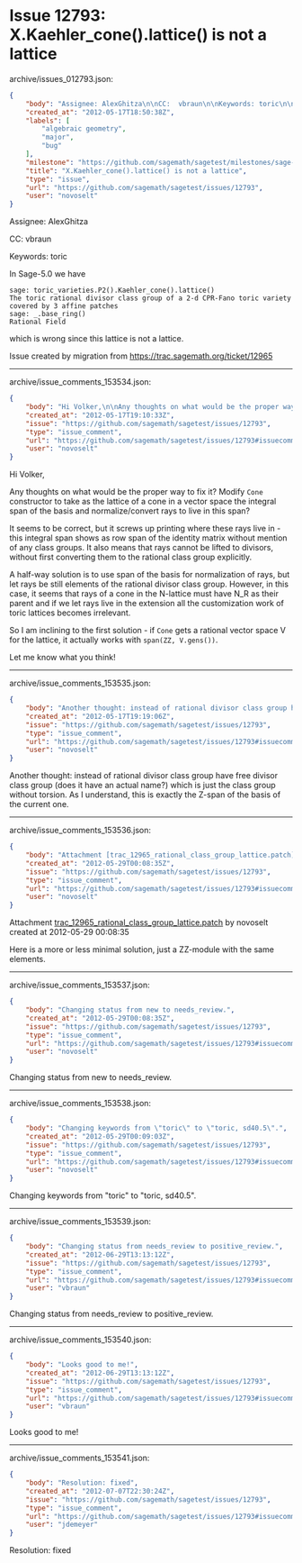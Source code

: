 # Issue 12793: X.Kaehler_cone().lattice() is not a lattice

archive/issues_012793.json:
```json
{
    "body": "Assignee: AlexGhitza\n\nCC:  vbraun\n\nKeywords: toric\n\nIn Sage-5.0 we have\n\n```\nsage: toric_varieties.P2().Kaehler_cone().lattice()\nThe toric rational divisor class group of a 2-d CPR-Fano toric variety covered by 3 affine patches\nsage: _.base_ring()\nRational Field\n```\n\nwhich is wrong since this lattice is not a lattice.\n\nIssue created by migration from https://trac.sagemath.org/ticket/12965\n\n",
    "created_at": "2012-05-17T18:50:38Z",
    "labels": [
        "algebraic geometry",
        "major",
        "bug"
    ],
    "milestone": "https://github.com/sagemath/sagetest/milestones/sage-5.2",
    "title": "X.Kaehler_cone().lattice() is not a lattice",
    "type": "issue",
    "url": "https://github.com/sagemath/sagetest/issues/12793",
    "user": "novoselt"
}
```
Assignee: AlexGhitza

CC:  vbraun

Keywords: toric

In Sage-5.0 we have

```
sage: toric_varieties.P2().Kaehler_cone().lattice()
The toric rational divisor class group of a 2-d CPR-Fano toric variety covered by 3 affine patches
sage: _.base_ring()
Rational Field
```

which is wrong since this lattice is not a lattice.

Issue created by migration from https://trac.sagemath.org/ticket/12965





---

archive/issue_comments_153534.json:
```json
{
    "body": "Hi Volker,\n\nAny thoughts on what would be the proper way to fix it? Modify `Cone` constructor to take as the lattice of a cone in a vector space the integral span of the basis and normalize/convert rays to live in this span?\n\nIt seems to be correct, but it screws up printing where these rays live in - this integral span shows as row span of the identity matrix without mention of any class groups. It also means that rays cannot be lifted to divisors, without first converting them to the rational class group explicitly.\n\nA half-way solution is to use span of the basis for normalization of rays, but let rays be still elements of the rational divisor class group. However, in this case, it seems that rays of a cone in the N-lattice must have N_R as their parent and if we let rays live in the extension all the customization work of toric lattices becomes irrelevant.\n\nSo I am inclining to the first solution - if `Cone` gets a rational vector space V for the lattice, it actually works with `span(ZZ, V.gens())`.\n\nLet me know what you think!",
    "created_at": "2012-05-17T19:10:33Z",
    "issue": "https://github.com/sagemath/sagetest/issues/12793",
    "type": "issue_comment",
    "url": "https://github.com/sagemath/sagetest/issues/12793#issuecomment-153534",
    "user": "novoselt"
}
```

Hi Volker,

Any thoughts on what would be the proper way to fix it? Modify `Cone` constructor to take as the lattice of a cone in a vector space the integral span of the basis and normalize/convert rays to live in this span?

It seems to be correct, but it screws up printing where these rays live in - this integral span shows as row span of the identity matrix without mention of any class groups. It also means that rays cannot be lifted to divisors, without first converting them to the rational class group explicitly.

A half-way solution is to use span of the basis for normalization of rays, but let rays be still elements of the rational divisor class group. However, in this case, it seems that rays of a cone in the N-lattice must have N_R as their parent and if we let rays live in the extension all the customization work of toric lattices becomes irrelevant.

So I am inclining to the first solution - if `Cone` gets a rational vector space V for the lattice, it actually works with `span(ZZ, V.gens())`.

Let me know what you think!



---

archive/issue_comments_153535.json:
```json
{
    "body": "Another thought: instead of rational divisor class group have free divisor class group (does it have an actual name?) which is just the class group without torsion. As I understand, this is exactly the Z-span of the basis of the current one.",
    "created_at": "2012-05-17T19:19:06Z",
    "issue": "https://github.com/sagemath/sagetest/issues/12793",
    "type": "issue_comment",
    "url": "https://github.com/sagemath/sagetest/issues/12793#issuecomment-153535",
    "user": "novoselt"
}
```

Another thought: instead of rational divisor class group have free divisor class group (does it have an actual name?) which is just the class group without torsion. As I understand, this is exactly the Z-span of the basis of the current one.



---

archive/issue_comments_153536.json:
```json
{
    "body": "Attachment [trac_12965_rational_class_group_lattice.patch](tarball://root/attachments/some-uuid/ticket12965/trac_12965_rational_class_group_lattice.patch) by novoselt created at 2012-05-29 00:08:35\n\nHere is a more or less minimal solution, just a ZZ-module with the same elements.",
    "created_at": "2012-05-29T00:08:35Z",
    "issue": "https://github.com/sagemath/sagetest/issues/12793",
    "type": "issue_comment",
    "url": "https://github.com/sagemath/sagetest/issues/12793#issuecomment-153536",
    "user": "novoselt"
}
```

Attachment [trac_12965_rational_class_group_lattice.patch](tarball://root/attachments/some-uuid/ticket12965/trac_12965_rational_class_group_lattice.patch) by novoselt created at 2012-05-29 00:08:35

Here is a more or less minimal solution, just a ZZ-module with the same elements.



---

archive/issue_comments_153537.json:
```json
{
    "body": "Changing status from new to needs_review.",
    "created_at": "2012-05-29T00:08:35Z",
    "issue": "https://github.com/sagemath/sagetest/issues/12793",
    "type": "issue_comment",
    "url": "https://github.com/sagemath/sagetest/issues/12793#issuecomment-153537",
    "user": "novoselt"
}
```

Changing status from new to needs_review.



---

archive/issue_comments_153538.json:
```json
{
    "body": "Changing keywords from \"toric\" to \"toric, sd40.5\".",
    "created_at": "2012-05-29T00:09:03Z",
    "issue": "https://github.com/sagemath/sagetest/issues/12793",
    "type": "issue_comment",
    "url": "https://github.com/sagemath/sagetest/issues/12793#issuecomment-153538",
    "user": "novoselt"
}
```

Changing keywords from "toric" to "toric, sd40.5".



---

archive/issue_comments_153539.json:
```json
{
    "body": "Changing status from needs_review to positive_review.",
    "created_at": "2012-06-29T13:13:12Z",
    "issue": "https://github.com/sagemath/sagetest/issues/12793",
    "type": "issue_comment",
    "url": "https://github.com/sagemath/sagetest/issues/12793#issuecomment-153539",
    "user": "vbraun"
}
```

Changing status from needs_review to positive_review.



---

archive/issue_comments_153540.json:
```json
{
    "body": "Looks good to me!",
    "created_at": "2012-06-29T13:13:12Z",
    "issue": "https://github.com/sagemath/sagetest/issues/12793",
    "type": "issue_comment",
    "url": "https://github.com/sagemath/sagetest/issues/12793#issuecomment-153540",
    "user": "vbraun"
}
```

Looks good to me!



---

archive/issue_comments_153541.json:
```json
{
    "body": "Resolution: fixed",
    "created_at": "2012-07-07T22:30:24Z",
    "issue": "https://github.com/sagemath/sagetest/issues/12793",
    "type": "issue_comment",
    "url": "https://github.com/sagemath/sagetest/issues/12793#issuecomment-153541",
    "user": "jdemeyer"
}
```

Resolution: fixed
